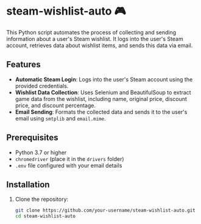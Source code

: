# steam-wishlist-auto 🎮

This Python script automates the process of collecting and sending information about a user's Steam wishlist. It logs into the user's Steam account, retrieves data about wishlist items, and sends this data via email.

## Features

- **Automatic Steam Login**: Logs into the user's Steam account using the provided credentials.
- **Wishlist Data Collection**: Uses Selenium and BeautifulSoup to extract game data from the wishlist, including name, original price, discount price, and discount percentage.
- **Email Sending**: Formats the collected data and sends it to the user's email using `smtplib` and `email.mime`.

## Prerequisites

- Python 3.7 or higher
- `chromedriver` (place it in the `drivers` folder)
- `.env` file configured with your email details

## Installation

1. Clone the repository:
   ```bash
   git clone https://github.com/your-username/steam-wishlist-auto.git
   cd steam-wishlist-auto
